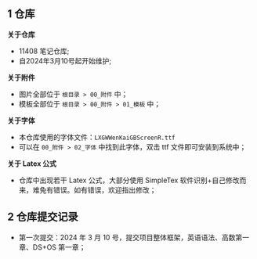 ## 1 仓库
**关于仓库**
+ 11408 笔记仓库;  
+ 自2024年3月10号起开始维护;  

**关于附件**
+ 图片全部位于 `根目录 > 00_附件` 中；
+ 模板全部位于 `根目录 > 00_附件 > 01_模板` 中；

**关于字体**
+ 本仓库使用的字体文件：`LXGWWenKaiGBScreenR.ttf`
+ 可以在 `00_附件 > 02_字体` 中找到此字体，双击 ttf 文件即可安装到系统中；

**关于 Latex 公式**
+ 仓库中出现若干 Latex 公式，大部分使用 SimpleTex 软件识别+自己修改而来，难免有错误。如有错误，欢迎指出修改；
## 2 仓库提交记录
+ 第一次提交：2024 年 3 月 10 号，提交项目整体框架，英语语法、高数第一章、DS+OS 第一章；